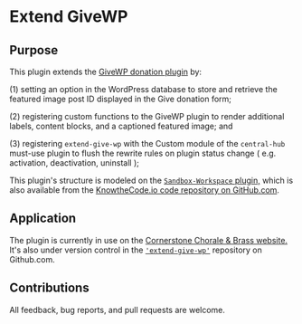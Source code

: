 # Extend GiveWP

## Purpose

This plugin extends the <a href="https://givewp.com">GiveWP donation plugin</a> by: 

(1) setting an option in the WordPress database to store and retrieve the featured image post ID displayed in the Give donation form;

(2) registering custom functions to the GiveWP plugin to render additional labels, content blocks, and a captioned featured image; and 

(3) registering `extend-give-wp` with the Custom module of the `central-hub` must-use plugin to flush the rewrite rules on plugin status change ( e.g. activation, deactivation, uninstall );

This plugin's structure is modeled on the <a href="https://github.com/KnowTheCode/Sandbox-Workspace">`Sandbox-Workspace` plugin,</a> which is also available from the <a href="https://github.com/KnowTheCode">KnowtheCode.io code repository on GitHub.com</a>.

## Application

The plugin is currently in use on the <a href="https://cornerstonechorale.org">Cornerstone Chorale & Brass website.</a>
It's also under version control in the <a href="https://github.com/rgadon107/extend-give-wp">`'extend-give-wp'`</a> repository on 
Github.com.

## Contributions

All feedback, bug reports, and pull requests are welcome.
